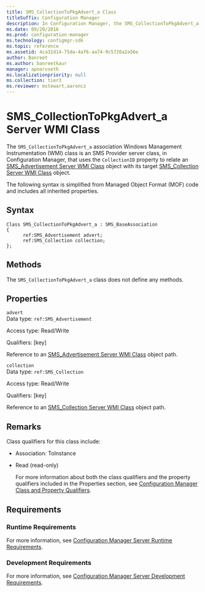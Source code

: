 ```yaml
---
title: SMS_CollectionToPkgAdvert_a Class
titleSuffix: Configuration Manager
description: In Configuration Manager, the SMS_CollectionToPkgAdvert_a association WMI class is an SMS Provider server class that uses the CollectionID property to relate an SMS_Advertisement Server WMI Class object with its target SMS_Collection Server WMI Class object.
ms.date: 09/20/2016
ms.prod: configuration-manager
ms.technology: configmgr-sdk
ms.topic: reference
ms.assetid: 4ca32d14-75da-4af6-aa74-9c5720a2a56e
author: Banreet
ms.author: banreetkaur
manager: apoorvseth
ms.localizationpriority: null
ms.collection: tier3
ms.reviewer: mstewart,aaroncz 
---
```

# SMS_CollectionToPkgAdvert_a Server WMI Class
The `SMS_CollectionToPkgAdvert_a` association Windows Management Instrumentation (WMI) class is an SMS Provider server class, in Configuration Manager, that uses the `CollectionID` property to relate an [SMS_Advertisement Server WMI Class](../../../../../develop/reference/core/servers/configure/sms_advertisement-server-wmi-class.md) object with its target [SMS_Collection Server WMI Class](../../../../../develop/reference/core/clients/collections/sms_collection-server-wmi-class.md) object.  

 The following syntax is simplified from Managed Object Format (MOF) code and includes all inherited properties.  

## Syntax  

```  
Class SMS_CollectionToPkgAdvert_a : SMS_BaseAssociation  
{  
      ref:SMS_Advertisement advert;  
      ref:SMS_Collection collection;  
};  
```  

## Methods  
 The `SMS_CollectionToPkgAdvert_a` class does not define any methods.  

## Properties  
 `advert`  
 Data type: `ref:SMS_Advertisement`  

 Access type: Read/Write  

 Qualifiers: [key]  

 Reference to an [SMS_Advertisement Server WMI Class](../../../../../develop/reference/core/servers/configure/sms_advertisement-server-wmi-class.md) object path.  

 `collection`  
 Data type: `ref:SMS_Collection`  

 Access type: Read/Write  

 Qualifiers: [key]  

 Reference to an [SMS_Collection Server WMI Class](../../../../../develop/reference/core/clients/collections/sms_collection-server-wmi-class.md) object path.  

## Remarks  
 Class qualifiers for this class include:  

- Association: ToInstance  

- Read (read-only)  

  For more information about both the class qualifiers and the property qualifiers included in the Properties section, see [Configuration Manager Class and Property Qualifiers](../../../../../develop/reference/misc/class-and-property-qualifiers.md).  

## Requirements  

### Runtime Requirements  
 For more information, see [Configuration Manager Server Runtime Requirements](../../../../../develop/core/reqs/server-runtime-requirements.md).  

### Development Requirements  
 For more information, see [Configuration Manager Server Development Requirements](../../../../../develop/core/reqs/server-development-requirements.md).  
